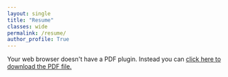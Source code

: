 ```yaml
---
layout: single
title: "Resume"
classes: wide
permalink: /resume/
author_profile: True
---
```


<p>Your web browser doesn't have a PDF plugin.
  Instead you can <a href="/assets/downloads/AviDubeResume.pdf">click here to
  download the PDF file.</a></p>
</object>